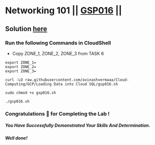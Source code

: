 # Networking 101 || [GSP016](https://www.cloudskillsboost.google/focuses/1743?parent=catalog) ||

## Solution [here](https://youtu.be/)  

### Run the following Commands in CloudShell

* Copy ZONE_1, ZONE_2, ZONE_3 from TASK 6
```
export ZONE_1=
export ZONE_2=
export ZONE_3=
```
```
curl -LO raw.githubusercontent.com/avinashvermaaa/Cloud-Computing/GCP/Loading Data into Cloud SQL/gsp016.sh

sudo chmod +x gsp016.sh

./gsp016.sh
```

### Congratulations 🎉 for Completing the Lab !

##### *You Have Successfully Demonstrated Your Skills And Determination.*

#### *Well done!*
